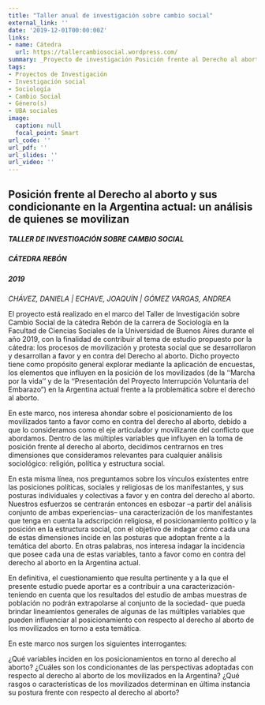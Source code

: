 ```yaml
---
title: "Taller anual de investigación sobre cambio social"
external_link: ''
date: '2019-12-01T00:00:00Z'
links:
- name: Cátedra
  url: https://tallercambiosocial.wordpress.com/
summary: _Proyecto de investigación Posición frente al Derecho al aborto y sus condicionantes en la Argentina actual_
tags:
- Proyectos de Investigación
- Investigación social
- Sociología
- Cambio Social
- Género(s)
- UBA sociales
image:
  caption: null
  focal_point: Smart
url_code: ''
url_pdf: ''
url_slides: ''
url_video: ''
---
```



## Posición frente al Derecho al aborto y sus condicionante en la Argentina actual: un análisis de quienes se movilizan

##### TALLER DE INVESTIGACIÓN SOBRE CAMBIO SOCIAL 
##### CÁTEDRA REBÓN
##### 2019

_CHÁVEZ, DANIELA | ECHAVE, JOAQUÍN | GÓMEZ VARGAS, ANDREA_

El proyecto está realizado en el marco del Taller de Investigación sobre Cambio Social de la cátedra Rebón de la carrera de Sociología en la Facultad de Ciencias Sociales de la Universidad de Buenos Aires durante el año 2019, con la finalidad de contribuir al tema de estudio propuesto por la cátedra: los procesos de movilización y protesta social que se desarrollaron y desarrollan a favor y en contra del Derecho al aborto. Dicho proyecto tiene como propósito general explorar mediante la aplicación de encuestas, los elementos que influyen en la posición de los movilizados (de la ‘‘Marcha por la vida’’ y de la ‘‘Presentación del Proyecto Interrupción Voluntaria del Embarazo”) en la Argentina actual frente a la problemática sobre el derecho al aborto. 




En este marco, nos interesa ahondar sobre el posicionamiento de los movilizados tanto a favor como en contra del derecho al aborto, debido a que lo consideramos como el eje articulador y movilizante del conflicto que abordamos. Dentro de las múltiples variables que influyen en la toma de posición frente al derecho al aborto, decidimos centrarnos en tres dimensiones que consideramos relevantes para cualquier análisis sociológico: religión, política y estructura social.



En esta misma línea, nos preguntamos sobre los vínculos existentes entre las posiciones políticas, sociales y religiosas de los manifestantes, y sus posturas individuales y colectivas a favor y en contra del derecho al aborto. Nuestros esfuerzos se centrarán entonces en esbozar –a partir del análisis conjunto de ambas experiencias– una caracterización de los manifestantes que tenga en cuenta la adscripción religiosa, el posicionamiento político y la posición en la estructura social, con el objetivo de indagar cómo cada una de estas dimensiones incide en las posturas que adoptan frente a la temática del aborto. En otras palabras, nos interesa indagar la incidencia que posee cada una de estas variables, tanto a favor como en contra del derecho al aborto en la Argentina actual. 



En definitiva, el cuestionamiento que resulta pertinente y a la que el presente estudio puede aportar es a contribuir a una caracterización- teniendo en cuenta que los resultados del estudio de ambas muestras de población no podrán extrapolarse al conjunto de la sociedad- que pueda brindar lineamientos generales de algunas de las múltiples variables que pueden influenciar al posicionamiento con respecto al derecho al aborto de los movilizados en torno a esta temática.



En este marco nos surgen los siguientes interrogantes:



¿Qué variables inciden en los posicionamientos en torno al derecho al aborto? ¿Cuáles son los condicionantes de las perspectivas adoptadas con respecto al derecho al aborto de los movilizados en la Argentina? ¿Qué rasgos o características de los movilizados determinan en última instancia su postura frente con respecto al derecho al aborto?

